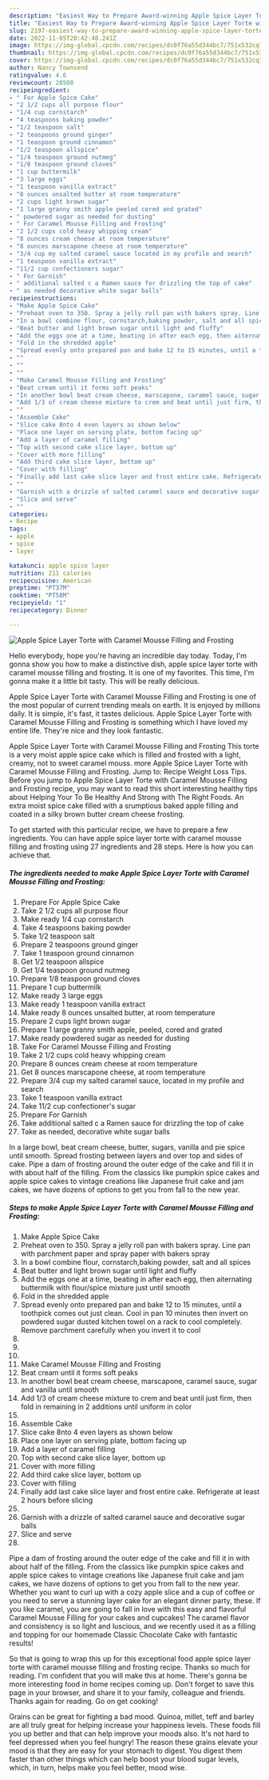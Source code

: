 ```yaml
---
description: "Easiest Way to Prepare Award-winning Apple Spice Layer Torte with Caramel Mousse Filling and Frosting"
title: "Easiest Way to Prepare Award-winning Apple Spice Layer Torte with Caramel Mousse Filling and Frosting"
slug: 2197-easiest-way-to-prepare-award-winning-apple-spice-layer-torte-with-caramel-mousse-filling-and-frosting
date: 2022-11-05T20:42:48.241Z
image: https://img-global.cpcdn.com/recipes/dc0f76a55d344bc7/751x532cq70/apple-spice-layer-torte-with-caramel-mousse-filling-and-frosting-recipe-main-photo.jpg
thumbnail: https://img-global.cpcdn.com/recipes/dc0f76a55d344bc7/751x532cq70/apple-spice-layer-torte-with-caramel-mousse-filling-and-frosting-recipe-main-photo.jpg
cover: https://img-global.cpcdn.com/recipes/dc0f76a55d344bc7/751x532cq70/apple-spice-layer-torte-with-caramel-mousse-filling-and-frosting-recipe-main-photo.jpg
author: Nancy Townsend
ratingvalue: 4.6
reviewcount: 20508
recipeingredient:
- " For Apple Spice Cake"
- "2 1/2 cups all purpose flour"
- "1/4 cup cornstarch"
- "4 teaspoons baking powder"
- "1/2 teaspoon salt"
- "2 teaspoons ground ginger"
- "1 teaspoon ground cinnamon"
- "1/2 teaspoon allspice"
- "1/4 teaspoon ground nutmeg"
- "1/8 teaspoon ground cloves"
- "1 cup buttermilk"
- "3 large eggs"
- "1 teaspoon vanilla extract"
- "8 ounces unsalted butter at room temperature"
- "2 cups light brown sugar"
- "1 large granny smith apple peeled cored and grated"
- " powdered sugar as needed for dusting"
- " For Caramel Mousse Filling and Frosting"
- "2 1/2 cups cold heavy whipping cream"
- "8 ounces cream cheese at room temperature"
- "8 ounces marscapone cheese at room temperature"
- "3/4 cup my salted caramel sauce located in my profile and search"
- "1 teaspoon vanilla extract"
- "11/2 cup confectioners sugar"
- " For Garnish"
- " additional salted c a Ramen sauce for drizzling the top of cake"
- " as needed decorative white sugar balls"
recipeinstructions:
- "Make Apple Spice Cake"
- "Preheat oven to 350. Spray a jelly roll pan with bakers spray. Line pan with parchment paper and spray paper with bakers spray"
- "In a bowl combine flour, cornstarch,baking powder, salt and all spices"
- "Beat butter and light brown sugar until light and fluffy"
- "Add the eggs one at a time, beating in after each egg, then aiternating buttermilk with flour/spice mixture just until smooth"
- "Fold in the shredded apple"
- "Spread evenly onto prepared pan and bake 12 to 15 minutes, until a toothpick comes out just clean. Cool in pan 10 minutes then invert on powdered sugar dusted kitchen towel on a rack to cool completely. Remove parchment carefully when you invert it to cool"
- ""
- ""
- ""
- "Make Caramel Mousse Filling and Frosting"
- "Beat cream until it forms soft peaks"
- "In another bowl beat cream cheese, marscapone, caramel sauce, sugar and vanilla until smooth"
- "Add 1/3 of cream cheese mixture to crem and beat until just firm, then fold in remaining in 2 additions until uniform in color"
- ""
- "Assemble Cake"
- "Slice cake 8nto 4 even layers as shown below"
- "Place one layer on serving plate, bottom facing up"
- "Add a layer of caramel filling"
- "Top with second cake slice layer, bottom up"
- "Cover with more filling"
- "Add third cake slice layer, bottom up"
- "Cover with filling"
- "Finally add last cake slice layer and frost entire cake. Refrigerate at least 2 hours before slicing"
- ""
- "Garnish with a drizzle of salted caramel sauce and decorative sugar balls"
- "Slice and serve"
- ""
categories:
- Recipe
tags:
- apple
- spice
- layer

katakunci: apple spice layer 
nutrition: 211 calories
recipecuisine: American
preptime: "PT37M"
cooktime: "PT58M"
recipeyield: "1"
recipecategory: Dinner

---
```



![Apple Spice Layer Torte with Caramel Mousse Filling and Frosting](https://img-global.cpcdn.com/recipes/dc0f76a55d344bc7/751x532cq70/apple-spice-layer-torte-with-caramel-mousse-filling-and-frosting-recipe-main-photo.jpg)

Hello everybody, hope you're having an incredible day today. Today, I'm gonna show you how to make a distinctive dish, apple spice layer torte with caramel mousse filling and frosting. It is one of my favorites. This time, I'm gonna make it a little bit tasty. This will be really delicious.

Apple Spice Layer Torte with Caramel Mousse Filling and Frosting is one of the most popular of current trending meals on earth. It is enjoyed by millions daily. It is simple, it's fast, it tastes delicious. Apple Spice Layer Torte with Caramel Mousse Filling and Frosting is something which I have loved my entire life. They're nice and they look fantastic.

Apple Spice Layer Torte with Caramel Mousse Filling and Frosting This torte is a very moist apple spice cake which is filled and frosted with a light, creamy, not to sweet caramel mouss. more Apple Spice Layer Torte with Caramel Mousse Filling and Frosting. Jump to: Recipe Weight Loss Tips. Before you jump to Apple Spice Layer Torte with Caramel Mousse Filling and Frosting recipe, you may want to read this short interesting healthy tips about Helping Your To Be Healthy And Strong with The Right Foods. An extra moist spice cake filled with a srumptious baked apple filling and coated in a silky brown butter cream cheese frosting.


To get started with this particular recipe, we have to prepare a few ingredients. You can have apple spice layer torte with caramel mousse filling and frosting using 27 ingredients and 28 steps. Here is how you can achieve that.

<!--inarticleads1-->

##### The ingredients needed to make Apple Spice Layer Torte with Caramel Mousse Filling and Frosting:

1. Prepare  For Apple Spice Cake
1. Take 2 1/2 cups all purpose flour
1. Make ready 1/4 cup cornstarch
1. Take 4 teaspoons baking powder
1. Take 1/2 teaspoon salt
1. Prepare 2 teaspoons ground ginger
1. Take 1 teaspoon ground cinnamon
1. Get 1/2 teaspoon allspice
1. Get 1/4 teaspoon ground nutmeg
1. Prepare 1/8 teaspoon ground cloves
1. Prepare 1 cup buttermilk
1. Make ready 3 large eggs
1. Make ready 1 teaspoon vanilla extract
1. Make ready 8 ounces unsalted butter, at room temperature
1. Prepare 2 cups light brown sugar
1. Prepare 1 large granny smith apple, peeled, cored and grated
1. Make ready  powdered sugar as needed for dusting
1. Take  For Caramel Mousse Filling and Frosting
1. Take 2 1/2 cups cold heavy whipping cream
1. Prepare 8 ounces cream cheese at room temperature
1. Get 8 ounces marscapone cheese, at room temperature
1. Prepare 3/4 cup my salted caramel sauce, located in my profile and search
1. Take 1 teaspoon vanilla extract
1. Take 11/2 cup confectioner&#39;s sugar
1. Prepare  For Garnish
1. Take  additional salted c a Ramen sauce for drizzling the top of cake
1. Take  as needed, decorative white sugar balls


In a large bowl, beat cream cheese, butter, sugars, vanilla and pie spice until smooth. Spread frosting between layers and over top and sides of cake. Pipe a dam of frosting around the outer edge of the cake and fill it in with about half of the filling. From the classics like pumpkin spice cakes and apple spice cakes to vintage creations like Japanese fruit cake and jam cakes, we have dozens of options to get you from fall to the new year. 

<!--inarticleads2-->

##### Steps to make Apple Spice Layer Torte with Caramel Mousse Filling and Frosting:

1. Make Apple Spice Cake
1. Preheat oven to 350. Spray a jelly roll pan with bakers spray. Line pan with parchment paper and spray paper with bakers spray
1. In a bowl combine flour, cornstarch,baking powder, salt and all spices
1. Beat butter and light brown sugar until light and fluffy
1. Add the eggs one at a time, beating in after each egg, then aiternating buttermilk with flour/spice mixture just until smooth
1. Fold in the shredded apple
1. Spread evenly onto prepared pan and bake 12 to 15 minutes, until a toothpick comes out just clean. Cool in pan 10 minutes then invert on powdered sugar dusted kitchen towel on a rack to cool completely. Remove parchment carefully when you invert it to cool
1. 
1. 
1. 
1. Make Caramel Mousse Filling and Frosting
1. Beat cream until it forms soft peaks
1. In another bowl beat cream cheese, marscapone, caramel sauce, sugar and vanilla until smooth
1. Add 1/3 of cream cheese mixture to crem and beat until just firm, then fold in remaining in 2 additions until uniform in color
1. 
1. Assemble Cake
1. Slice cake 8nto 4 even layers as shown below
1. Place one layer on serving plate, bottom facing up
1. Add a layer of caramel filling
1. Top with second cake slice layer, bottom up
1. Cover with more filling
1. Add third cake slice layer, bottom up
1. Cover with filling
1. Finally add last cake slice layer and frost entire cake. Refrigerate at least 2 hours before slicing
1. 
1. Garnish with a drizzle of salted caramel sauce and decorative sugar balls
1. Slice and serve
1. 


Pipe a dam of frosting around the outer edge of the cake and fill it in with about half of the filling. From the classics like pumpkin spice cakes and apple spice cakes to vintage creations like Japanese fruit cake and jam cakes, we have dozens of options to get you from fall to the new year. Whether you want to curl up with a cozy apple slice and a cup of coffee or you need to serve a stunning layer cake for an elegant dinner party, these. If you like caramel, you are going to fall in love with this easy and flavorful Caramel Mousse Filling for your cakes and cupcakes! The caramel flavor and consistency is so light and luscious, and we recently used it as a filling and topping for our homemade Classic Chocolate Cake with fantastic results! 

So that is going to wrap this up for this exceptional food apple spice layer torte with caramel mousse filling and frosting recipe. Thanks so much for reading. I'm confident that you will make this at home. There's gonna be more interesting food in home recipes coming up. Don't forget to save this page in your browser, and share it to your family, colleague and friends. Thanks again for reading. Go on get cooking!

Grains can be great for fighting a bad mood. Quinoa, millet, teff and barley are all truly great for helping increase your happiness levels. These foods fill you up better and that can help improve your moods also. It's not hard to feel depressed when you feel hungry! The reason these grains elevate your mood is that they are easy for your stomach to digest. You digest them faster than other things which can help boost your blood sugar levels, which, in turn, helps make you feel better, mood wise.
